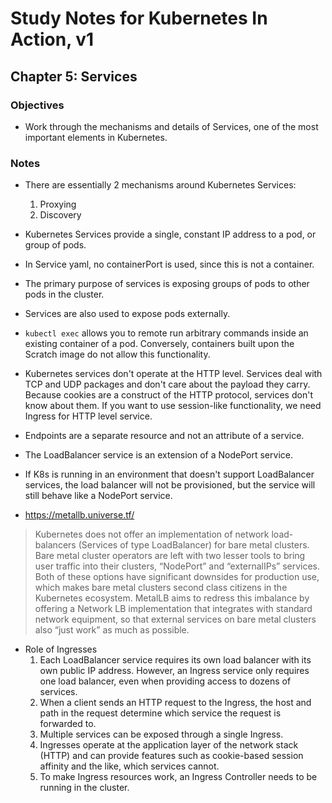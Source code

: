 # Study Notes for Kubernetes In Action, v1
## Chapter 5: Services

### Objectives
- Work through the mechanisms and details of Services, one of the most important elements in Kubernetes.

### Notes
- There are essentially 2 mechanisms around Kubernetes Services:
  1. Proxying
  2. Discovery

- Kubernetes Services provide a single, constant IP address to a pod, or group of pods.

- In Service yaml, no containerPort is used, since this is not a container.

- The primary purpose of services is exposing groups of pods to other pods in the cluster.

- Services are also used to expose pods externally.

- `kubectl exec` allows you to remote run arbitrary commands inside an existing container of a pod. Conversely, containers built upon the Scratch image do not allow this functionality.

- Kubernetes services don't operate at the HTTP level. Services deal with TCP and UDP packages and don't care about the payload they carry. Because cookies are a construct of the HTTP protocol, services don't know about them. If you want to use session-like functionality, we need Ingress for HTTP level service.

- Endpoints are a separate resource and not an attribute of a service.

- The LoadBalancer service is an extension of a NodePort service.

- If K8s is running in an environment that doesn't support LoadBalancer services, the load balancer will not be provisioned, but the service will still behave like a NodePort service.

- https://metallb.universe.tf/
> Kubernetes does not offer an implementation of network load-balancers (Services of type LoadBalancer) for bare metal clusters. Bare metal cluster operators are left with two lesser tools to bring user traffic into their clusters, “NodePort” and “externalIPs” services. Both of these options have significant downsides for production use, which makes bare metal clusters second class citizens in the Kubernetes ecosystem. MetalLB aims to redress this imbalance by offering a Network LB implementation that integrates with standard network equipment, so that external services on bare metal clusters also “just work” as much as possible.

- Role of Ingresses
  1. Each LoadBalancer service requires its own load balancer with its own public IP address. However, an Ingress service only requires one load balancer, even when providing access to dozens of services.
  2. When a client sends an HTTP request to the Ingress, the host and path in the request determine which service the request is forwarded to.
  3. Multiple services can be exposed through a single Ingress.
  4. Ingresses operate at the application layer of the network stack (HTTP) and can provide features such as cookie-based session affinity and the like, which services cannot.
  5. To make Ingress resources work, an Ingress Controller needs to be running in the cluster.


